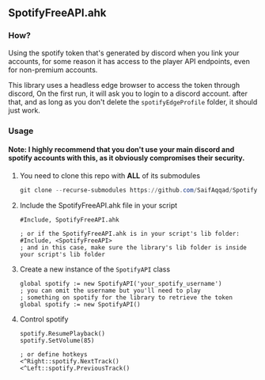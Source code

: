 ## SpotifyFreeAPI.ahk

### How?
Using the spotify token that's generated by discord when you link your accounts, for some reason it has access to the player API endpoints, even for non-premium accounts.

This library uses a headless edge browser to access the token through discord, On the first run, it will ask you to login to a discord account. after that, and as long as you don't delete the `spotifyEdgeProfile` folder, it should just work.

### Usage

#### Note: I highly recommend that you don't use your main  discord and spotify accounts with this, as it obviously compromises their security.

1. You need to clone this repo with **ALL** of its submodules
    ```powershell
    git clone --recurse-submodules https://github.com/SaifAqqad/SpotifyFreeAPI.git
    ```

2. Include the SpotifyFreeAPI.ahk file in your script
    
    ```ahk
    #Include, SpotifyFreeAPI.ahk

    ; or if the SpotifyFreeAPI.ahk is in your script's lib folder:
    #Include, <SpotifyFreeAPI> 
    ; and in this case, make sure the library's lib folder is inside your script's lib folder
    ```
3. Create a new instance of the `SpotifyAPI` class
    ```ahk
    global spotify := new SpotifyAPI('your_spotify_username')
    ; you can omit the username but you'll need to play
    ; something on spotify for the library to retrieve the token
    global spotify := new SpotifyAPI()
    ```
4. Control spotify
    ```ahk
    spotify.ResumePlayback()
    spotify.SetVolume(85)

    ; or define hotkeys
    <^Right::spotify.NextTrack()
    <^Left::spotify.PreviousTrack()
    ```
